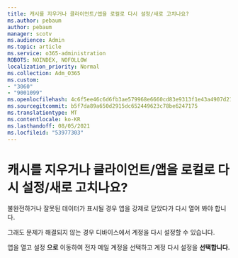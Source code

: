 ```yaml
---
title: 캐시를 지우거나 클라이언트/앱을 로컬로 다시 설정/새로 고치나요?
ms.author: pebaum
author: pebaum
manager: scotv
ms.audience: Admin
ms.topic: article
ms.service: o365-administration
ROBOTS: NOINDEX, NOFOLLOW
localization_priority: Normal
ms.collection: Adm_O365
ms.custom:
- "3060"
- "9001099"
ms.openlocfilehash: 4c6f5ee46c6d6fb3ae579968e6660cd83e9313f1e43a4907d212a39f6eee9b6c
ms.sourcegitcommit: b5f7da89a650d2915dc652449623c78be6247175
ms.translationtype: MT
ms.contentlocale: ko-KR
ms.lasthandoff: 08/05/2021
ms.locfileid: "53977303"
---
```

# <a name="how-do-i-clear-the-cache-or-locally-resetrefresh-the-clientapp"></a>캐시를 지우거나 클라이언트/앱을 로컬로 다시 설정/새로 고치나요?

불완전하거나 잘못된 데이터가 표시될 경우 앱을 강제로 닫았다가 다시 열어 봐야 합니다.  

그래도 문제가 해결되지 않는 경우 디바이스에서 계정을 다시 설정할 수 있습니다.
 
앱을 열고 설정 **으로** 이동하여 전자 메일 계정을 선택하고 계정 다시 설정을 **선택합니다.**